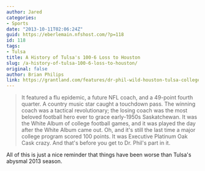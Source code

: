 ```yaml
---
author: Jared
categories:
- Sports
date: "2013-10-11T02:06:24Z"
guid: https://eberlemain.nfshost.com/?p=118
id: 118
tags:
- Tulsa
title: A History of Tulsa's 100-6 Loss to Houston
slug: /a-history-of-tulsa-100-6-loss-to-houston/
original: false
author: Brian Philips
link: https://grantland.com/features/dr-phil-wild-houston-tulsa-college-football-game
---
```


> It featured a flu epidemic, a future NFL coach, and a 49-point fourth quarter. A country music star caught a touchdown pass. The winning coach was a tactical revolutionary; the losing coach was the most beloved football hero ever to grace early-1950s Saskatchewan. It was the White Album of college football games, and it was played the day after the White Album came out. Oh, and it's still the last time a major college program scored 100 points. It was Executive Platinum Oak Cask crazy. And that's before you get to Dr. Phil's part in it.

All of this is just a nice reminder that things have been worse than Tulsa's abysmal 2013 season.